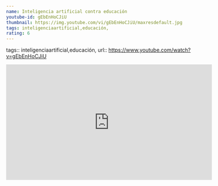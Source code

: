 ```yaml
---
name: Inteligencia artificial contra educación
youtube-id: gEbEnHoCJiU
thumbnail: https://img.youtube.com/vi/gEbEnHoCJiU/maxresdefault.jpg
tags: inteligenciaartificial,educación,
rating: 6
---
```

tags:: inteligenciaartificial,educación,
url:: https://www.youtube.com/watch?v=gEbEnHoCJiU

<iframe width='560' height='315' src='https://www.youtube.com/embed/gEbEnHoCJiU' title='YouTube video player' frameborder='0' allow='accelerometer; autoplay; clipboard-write; encrypted-media; gyroscope; picture-in-picture; web-share' allowfullscreen></iframe>


